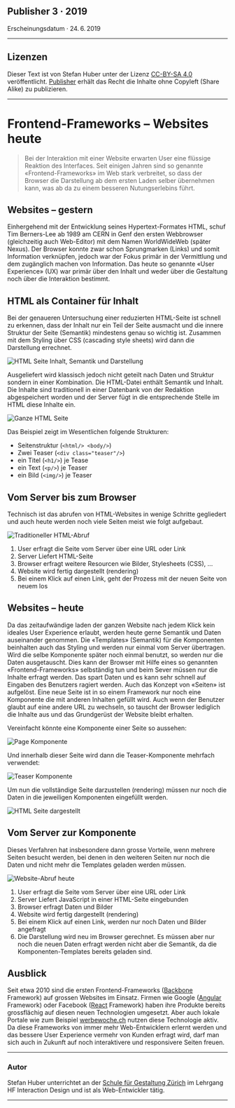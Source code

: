 ## Publisher 3 · 2019
Erscheinungsdatum · 24. 6. 2019

<hr class="thick"  />

## Lizenzen
Dieser Text ist von Stefan Huber unter der Lizenz [CC-BY-SA 4.0](https://creativecommons.org/licenses/by-sa/4.0/) veröffentlicht. [Publisher](https://publisher.ch/) erhält das Recht die Inhalte ohne Copyleft (Share Alike) zu publizieren.

<hr class="thick"  />


# Frontend-Frameworks – Websites heute

> Bei der Interaktion mit einer Website erwarten User eine flüssige Reaktion des Interfaces. Seit einigen Jahren sind so genannte «Frontend-Frameworks» im Web stark verbreitet, so dass der Browser die Darstellung ab dem ersten Laden selber übernehmen kann, was ab da zu einem besseren Nutungserlebins führt.

## Websites – gestern
Einhergehend mit der Entwicklung seines Hypertext-Formates HTML, schuf Tim Berners-Lee ab 1989 am CERN in Genf den ersten Webbrowser (gleichzeitig auch Web-Editor) mit dem Namen WorldWideWeb (später Nexus). Der Browser konnte zwar schon Sprungmarken (Links) und somit Information verknüpfen, jedoch war der Fokus primär in der Vermittlung und dem zugänglich machen von Information. Das heute so genannte «User Experience» (UX) war primär über den Inhalt und weder über die Gestaltung noch über die Interaktion bestimmt.


## HTML als Container für Inhalt

Bei der genaueren Untersuchung einer reduzierten HTML-Seite ist schnell zu erkennen, dass der Inhalt nur ein Teil der Seite ausmacht und die innere Struktur der Seite (Semantik) mindestens genau so wichtig ist. Zusammen mit dem  Styling über CSS (cascading style sheets) wird dann die Darstellung errechnet.



<div class="next-bg"></div>

![HTML Seite Inhalt, Semantik und Darstellung](./img/html-types.svg)



<!--
```html
<html>
  <body>
    <div class="teaser">
      <img src=""/>
      <h1 class="special"></h1>
      <p class="newsflash"></p>
    </div>
    <div class="teaser">
      <img src=""/>
      <h1 class="special"></h1>
      <p class="newsflash"></p>
    </div>
  </body>
</html>
```
-->


Ausgeliefert wird klassisch jedoch nicht geteilt nach Daten und Struktur sondern in einer Kombination. Die HTML-Datei enthält Semantik und Inhalt.  
Die Inhalte sind traditionell in einer Datenbank von der Redaktion abgespeichert worden und der Server fügt in die entsprechende Stelle im HTML diese Inhalte ein.


<div class="next-bg"></div>

![Ganze HTML Seite](./img/html-all.svg)

Das Beispiel zeigt im Wesentlichen folgende Strukturen:

* Seitenstruktur (`<html/> <body/>`)
* Zwei Teaser (`<div class="teaser"/>`)
* ein Titel (`<h1/>`) je Tease
* ein Text (`<p/>`) je Teaser
* ein Bild (`<img/>`) je Teaser


## Vom Server bis zum Browser
Technisch ist das abrufen von HTML-Websites in wenige Schritte gegliedert und auch heute werden noch viele Seiten meist wie folgt aufgebaut.

<div class="next-bg"></div>

![Traditioneller HTML-Abruf](./img/html-traditional.svg)

1. User erfragt die Seite vom Server über eine URL oder Link
2. Server Liefert HTML-Seite
3. Browser erfragt weitere Resourcen wie Bilder, Stylesheets (CSS), ...
4. Website wird fertig dargestellt (rendering)
5. Bei einem Klick auf einen Link, geht der Prozess mit der neuen Seite von neuem los


## Websites – heute
Da das zeitaufwändige laden der ganzen Website nach jedem Klick kein ideales User Experience erlaubt, werden heute gerne Semantik und Daten auseinander genommen. Die «Templates» (Semantik) für die Komponenten beinhalten auch das Styling und werden nur einmal vom Server übertragen. Wird die selbe Komponente später noch einmal benutzt, so werden nur die Daten ausgetauscht. Dies kann der Browser mit Hilfe eines so genannten «Frontend-Frameworks» selbständig tun und beim Sever müssen nur die Inhalte erfragt werden. Das spart Daten und es kann sehr schnell auf Eingaben des Benutzers ragiert werden. Auch das Konzept von «Seiten» ist aufgelöst. Eine neue Seite ist in so einem Framework nur noch eine Komponente die mit anderen Inhalten gefüllt wird. Auch wenn der Benutzer glaubt auf eine andere URL zu wechseln, so tauscht der Browser lediglich die Inhalte aus und das Grundgerüst der Website bleibt erhalten.


Vereinfacht könnte eine Komponente einer Seite so aussehen:

<div class="next-bg"></div>

![Page Komponente](./img/html-component-page.svg)


Und innerhalb dieser Seite wird dann die Teaser-Komponente mehrfach verwendet:

<div class="next-bg"></div>

![Teaser Komponente](./img/html-component-teaser.svg)


Um nun die vollständige Seite darzustellen (rendering) müssen nur noch die Daten in die jeweiligen Komponenten eingefüllt werden.

<div class="next-bg"></div>

![HTML Seite dargestellt](./img/html-component-rendering.svg)


## Vom Server zur Komponente
Dieses Verfahren hat insbesondere dann grosse Vorteile, wenn mehrere Seiten besucht werden, bei denen in den weiteren Seiten nur noch die Daten und nicht mehr die Templates geladen werden müssen.

<div class="next-bg"></div>

<div class="grid-12col">
  <div class="col-all">
    <img src="./img/html-new.svg" alt="Website-Abruf heute" />
  </div>
</div>


1. User erfragt die Seite vom Server über eine URL oder Link
2. Server Liefert JavaScript in einer HTML-Seite eingebunden
3. Browser erfragt Daten und Bilder
4. Website wird fertig dargestellt (rendering)
5. Bei einem Klick auf einen Link, werden nur noch Daten und Bilder angefragt
6. Die Darstellung wird neu im Browser gerechnet. Es müssen aber nur noch die neuen Daten erfragt werden nicht aber die Semantik, da die Komponenten-Templates bereits geladen sind.


## Ausblick
Seit etwa 2010 sind die ersten Frontend-Frameworks ([Backbone](https://backbonejs.org/) Framework) auf grossen Websites im Einsatz. Firmen wie Google ([Angular](https://angular.io/) Framework) oder Facebook ([React](https://reactjs.org/) Framework) haben ihre Produkte bereits grossflächig auf diesen neuen Technologien umgesetzt. Aber auch lokale Portale wie zum Beispiel [werbewoche.ch](https://www.werbewoche.ch/) nutzen diese Technologie aktiv. Da diese Frameworks von immer mehr Web-Entwicklern erlernt werden und das bessere User Experience vermehr von Kunden erfragt wird, darf man sich auch in Zukunft auf noch interaktivere und responsivere Seiten freuen.

<hr class="thick"  />

### Autor
Stefan Huber unterrichtet an der [Schule für Gestaltung Zürich](https://sfgz.ch/) im Lehrgang HF Interaction Design und ist als Web-Entwickler tätig.


<hr class="thick"  />
